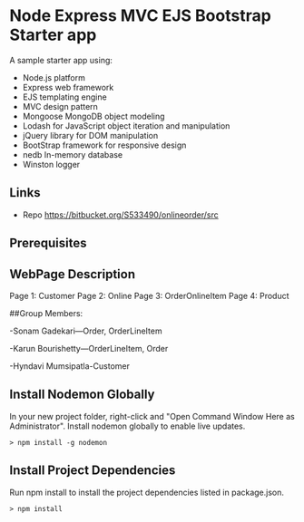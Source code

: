 # Node Express MVC EJS Bootstrap Starter app

A sample starter app using:

- Node.js platform
- Express web framework
- EJS templating engine
- MVC design pattern
- Mongoose MongoDB object modeling
- Lodash for JavaScript object iteration and manipulation 
- jQuery library for DOM manipulation
- BootStrap framework for responsive design
- nedb In-memory database
- Winston logger

## Links

- Repo <https://bitbucket.org/S533490/onlineorder/src>

## Prerequisites

## WebPage Description

Page 1:  Customer 
Page 2:  Online 
Page 3:  OrderOnlineItem
Page 4:  Product

##Group Members:

-Sonam Gadekari—Order, OrderLineItem

-Karun Bourishetty—OrderLineItem, Order

-Hyndavi Mumsipatla-Customer





## Install Nodemon Globally

In your new project folder, right-click and "Open Command Window Here as Administrator". Install nodemon globally to enable live updates.

```DOS
> npm install -g nodemon
```

## Install Project Dependencies

Run npm install to install the project dependencies listed in package.json.

```DOS
> npm install
